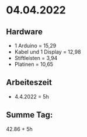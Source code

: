 # 04.04.2022

## Hardware
- 1 Arduino = 15,29
- Kabel und 1 Display = 12,98
- Stiftleisten = 3,94
- Platinen = 10,65

## Arbeiteszeit
- 4.4.2022 = 5h

## Summe Tag:

42.86 + 5h
